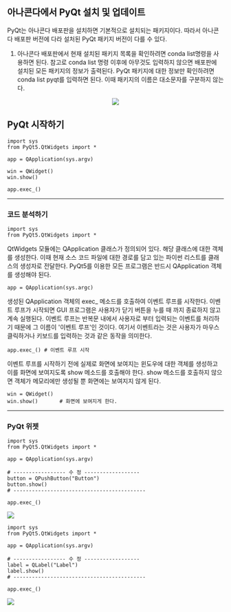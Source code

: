 ## 아나콘다에서 PyQt 설치 및 업데이트
PyQt는 아나콘다 배포판을 설치하면 기본적으로 설치되는 패키지이다. 따라서 아나콘다 배포판 버전에 다라 설처된 PyQt 패키지 버전이 다를 수 있다.
1) 아나콘다 배포판에서 현재 설치된 패키지 목록을 확인하려면 conda list명령을 사용하면 된다. 참고로 conda list 명령 이후에 아무것도 입력하지 않으면 배포판에 설치된 모든 패키지의 정보가 출력된다.
PyQt 패키지에 대한 정보만 확인하려면 conda list pyqt를 입력하면 된다. 이때 패키지의 이름은 대소문자를 구분하지 않는다.

<center>
  <img src="https://github.com/kdahun/pyqt_relation/assets/101082485/6b4cc49e-039f-4f08-9e8a-fd8b1fd8f440">
</center>


## PyQt 시작하기
```
import sys
from PyQt5.QtWidgets import *

app = QApplication(sys.argv)

win = QWidget()
win.show()

app.exec_()
```

---
### 코드 분석하기
```
import sys
from PyQt5.QtWidgets import *
```
QtWidgets 모듈에는 QApplication 클래스가 정의되어 있다. 해당 클래스에 대한 객체를 생성한다. 이때 현재 소스 코드 파일에 대한 경로를 담고 있는 파이썬 리스트를 클래스의 생성자로 전달한다. PyQt5를 이용한 모든 프로그램은 반드시 QApplication 객체를 생성해야 된다.

```
app = QApplication(sys.argc)
```
생성된 QApplication 객체의 exec_ 메소드를 호출하여 이벤트 루프를 시작한다. 이벤트 루프가 시작되면 GUI 프로그램은 사용자가 닫기 버튼을 누를 때 까지 종료하지 않고 계속 실행된다. 이벤트 루프는 반복문 내에서 사용자로 부터 입력되는 이벤트를 처리하기 때문에 그 이름이 '이벤트 루프'인 것이다. 여기서 이벤트라는 것은 사용자가 마우스 클릭하거나 키보드를 입력하는 것과 같은 동작을 의미한다.

```
app.exec_() # 이벤트 루프 시작
```
이벤트 루프를 시작하기 전에 실제로 화면에 보여지는 윈도우에 대한 객체를 생성하고 이를 화면에 보여지도록 show 메소드를 호출해야 한다.
show 메소드를 호출하지 않으면 객체가 메모리에만 생성될 뿐 화면에는 보여지지 않게 된다.
```
win = QWidget()
win.show()       # 화면에 보여지게 한다.
```

---
### PyQt 위젯
```
import sys 
from PyQt5.QtWidgets import *

app = QApplication(sys.argv)

# ----------------- 수 정 ------------------
button = QPushButton("Button")
button.show()
# -------------------------------------------

app.exec_()
```
<img src="https://github.com/kdahun/pyqt_relation/assets/101082485/2bf69749-6cf4-4b97-9607-2ae38e38bdc0">


```
import sys 
from PyQt5.QtWidgets import *

app = QApplication(sys.argv)

# ----------------- 수 정 ------------------
label = QLabel("Label")
label.show()
# -------------------------------------------

app.exec_()
```
<img src="https://github.com/kdahun/pyqt_relation/assets/101082485/8766092a-ad1f-45e4-a113-d8905d9d09d8">


